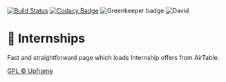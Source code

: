 [![Build Status](https://travis-ci.org/upframe/internships.svg?branch=master)](https://travis-ci.org/upframe/internships)
[![Codacy Badge](https://api.codacy.com/project/badge/Grade/f0fdbec3b1ea4cbb99bde5548959b45e)](https://www.codacy.com/app/Upframe/internships?utm_source=github.com&amp;utm_medium=referral&amp;utm_content=upframe/internships&amp;utm_campaign=Badge_Grade)
![Greenkeeper badge](https://badges.greenkeeper.io/upframe/internships.svg)
![David](https://david-dm.org/upframe/internships.svg)

# 💼 Internships
Fast and straightforward page which loads Internship offers from AirTable.

[GPL © Upframe](../master/LICENSE)
